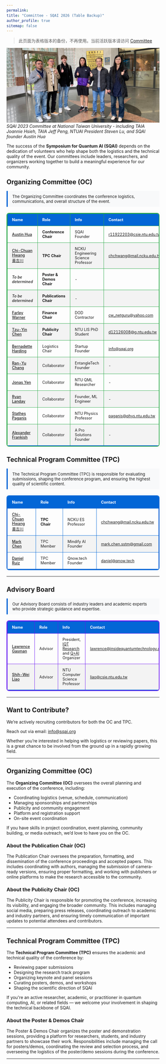 ```yaml
---
permalink: 
title: "Committee - SQAI 2026 (Table Backup)"
author_profile: true
sitemap: false
---
```


> 此页面为表格版本的备份，不再使用。当前活跃版本请访问 [Committee](/committee/)

<style>
/* 美化委员会表格的样式 */
table {
  width: 100%;
  border-collapse: collapse;
  margin: 20px 0;
  font-size: 0.9em;
  border-radius: 8px;
  overflow: hidden;
  box-shadow: 0 0 20px rgba(0, 0, 0, 0.1);
}

table thead tr {
  background-color: #0366d6;
  color: white;
  text-align: left;
}

table th,
table td {
  padding: 12px 15px;
}

table tbody tr {
  border-bottom: 1px solid #dddddd;
}

table tbody tr:nth-of-type(even) {
  background-color: #f3f3f3;
}

table tbody tr:last-of-type {
  border-bottom: 2px solid #0366d6;
}

table tbody tr:hover {
  background-color: #f1f8ff;
}

/* 委员会表格特殊样式 */
.tpc-table table, .tpc-table table th, .tpc-table table td {
  border: 1px solid #0366d6;
}

.tpc-table table {
  border-width: 2px;
  box-shadow: 0 0 10px rgba(3, 102, 214, 0.1);
}

.tpc-table tbody tr:hover {
  background-color: #e6f2ff !important;
}

.tpc-table tr td:first-child {
  font-weight: 500;
}

.oc-table table, .oc-table table th, .oc-table table td {
  border: 1px solid #28a745;
}

.oc-table table {
  border-width: 2px;
  box-shadow: 0 0 10px rgba(40, 167, 69, 0.1);
}

.oc-table tbody tr:hover {
  background-color: #e6ffe6 !important;
}

.oc-table tr td:first-child {
  font-weight: 500;
}

.advisory-table table, .advisory-table table th, .advisory-table table td {
  border: 1px solid #6610f2;
}

.advisory-table table {
  border-width: 2px;
  box-shadow: 0 0 10px rgba(102, 16, 242, 0.1);
}

.advisory-table tbody tr:hover {
  background-color: #f2e6ff !important;
}

.advisory-table tr td:first-child {
  font-weight: 500;
}

.committee-description {
  background-color: #f8f9fa;
  border-left: 4px solid #0366d6;
  padding: 10px 15px;
  margin-bottom: 20px;
  font-size: 0.95em;
}

@media (max-width: 768px) {
  table {
    font-size: 0.8em;
  }
  
  table th, 
  table td {
    padding: 8px 10px;
  }
}
</style>

![SQAI 2023 Committee](/images/sqaicommittee.jpg)
*SQAI 2023 Committee at National Taiwan University - including TAIA Joannie Hsieh, TAIA Jeff Peng, NTUAI President Steven Lu, and SQAI founder Austin Hua*

The success of the **Symposium for Quantum AI (SQAI)** depends on the dedication of volunteers who help shape both the logistics and the technical quality of the event. Our committees include leaders, researchers, and organizers working together to build a meaningful experience for our community.

## Organizing Committee (OC)

<div class="committee-description">
The Organizing Committee coordinates the conference logistics, communications, and overall structure of the event.
</div>

<div class="oc-table" markdown="1">

| Name | Role | Info | Contact |
|:-----|:-----|:-----|:--------|
| [Austin Hua](https://www.linkedin.com/in/austin-hua/) | **Conference Chair** | SQAI Founder | r11922203@csie.ntu.edu.tw |
| [Chi-Chuan Hwang<br>黃吉川](https://researchoutput.ncku.edu.tw/en/persons/chi-chuan-hwang) | **TPC Chair** | NCKU Engineering Science Professor | chchwang@mail.ncku.edu.tw |
| *To be determined* | **Poster & Demos Chair** | - | |
| *To be determined* | **Publications Chair** | - | |
| [Farley Warner](https://www.linkedin.com/in/farley-warner-669054a/) | **Finance Chair** | DOD Contractor | cw_netguru@yahoo.com |
| [Tzu-Yin Chen](https://www.linkedin.com/in/tzuyin-chen/) | **Publicity Chair** | NTU LIS PhD Student | d12126008@g.ntu.edu.tw |
| [Bernadette Harding](https://www.linkedin.com/in/bernadette-harding-8769025/) | Logistics Chair | Startup Founder | info@sqai.org |
| [Ran-Yu Chang](https://www.linkedin.com/in/ran-yu-chang-72a1041b6/) | Collaborator | EntangleTech Founder | - |
| [Jonas Yen](https://www.facebook.com/profile.php?id=100001078614941) | Collaborator | NTU QML Researcher | - |
| [Ryan Landay](https://www.linkedin.com/in/rlanday/) | Collaborator | Founder, ML Engineer | - |
| [Stathes Paganis](https://www.phys.ntu.edu.tw/enphysics/paganis.html) | Collaborator | NTU Physics Professor | paganis@phys.ntu.edu.tw |
| [Alexander Frankish](https://www.linkedin.com/in/alexander-frankish/) | Collaborator | A Pro Solutions Founder | - |

</div>

## Technical Program Committee (TPC)

<div class="committee-description">
The Technical Program Committee (TPC) is responsible for evaluating submissions, shaping the conference program, and ensuring the highest quality of scientific content.
</div>

<div class="tpc-table" markdown="1">

| Name | Role | Info | Contact |
|:-----|:-----|:-----|:--------|
| [Chi-Chuan Hwang<br>黃吉川](https://researchoutput.ncku.edu.tw/en/persons/chi-chuan-hwang) | **TPC Chair** | NCKU ES Professor | chchwang@mail.ncku.edu.tw |
| [Mark Chen](https://www.linkedin.com/in/mark-chen-next/) | TPC Member | Mindify AI Founder | mark.chen.sstm@gmail.com |
| [Daniel Ruiz](https://www.linkedin.com/in/luisdanielruiz-in) | TPC Member | Qnow.tech Founder | daniel@qnow.tech |

</div>

---

## Advisory Board

<div class="committee-description">
Our Advisory Board consists of industry leaders and academic experts who provide strategic guidance and expertise.
</div>

<div class="advisory-table" markdown="1">

| Name | Role | Info | Contact |
|:-----|:-----|:-----|:--------|
| [Lawrence Gasman](https://www.linkedin.com/in/lawrence-gasman-7480511/) | Advisor | President, [IQT Research](https://www.insidequantumtechnology.com/) and [Q+AI](https://iqtevent.com/quantumai/) Organizer |  lawrence@insidequantumtechnology.com |
| [Shih-Wei Liao](https://ieeexplore.ieee.org/author/37086846354) | Advisor | NTU Computer Science Professor | liao@csie.ntu.edu.tw |

</div>


---

## Want to Contribute?

We’re actively recruiting contributors for both the OC and TPC.

Reach out via email: [info@sqai.org](mailto:info@sqai.org)  

Whether you’re interested in helping with logistics or reviewing papers, this is a great chance to be involved from the ground up in a rapidly growing field.

---

## Organizing Committee (OC)

The **Organizing Committee (OC)** oversees the overall planning and execution of the conference, including:

- Coordinating logistics (venue, schedule, communication)
- Managing sponsorships and partnerships
- Publicity and community engagement
- Platform and registration support
- On-site event coordination

If you have skills in project coordination, event planning, community building, or media outreach, we’d love to have you on the OC.

### About the Publication Chair (OC)
The Publication Chair oversees the preparation, formatting, and dissemination of the conference proceedings and accepted papers. This includes coordinating with authors, managing the submission of camera-ready versions, ensuring proper formatting, and working with publishers or online platforms to make the research accessible to the community.

### About the Publicity Chair (OC)
The Publicity Chair is responsible for promoting the conference, increasing its visibility, and engaging the broader community. This includes managing social media, preparing press releases, coordinating outreach to academic and industry partners, and ensuring timely communication of important updates to potential attendees and contributors.

---

## Technical Program Committee (TPC)

The **Technical Program Committee (TPC)** ensures the academic and technical quality of the conference by:

- Reviewing paper submissions
- Designing the research track program
- Organizing keynote and panel sessions
- Curating posters, demos, and workshops
- Shaping the scientific direction of SQAI

If you're an active researcher, academic, or practitioner in quantum computing, AI, or related fields — we welcome your involvement in shaping the technical backbone of SQAI.

### About the Poster & Demos Chair
The Poster & Demos Chair organizes the poster and demonstration sessions, providing a platform for researchers, students, and industry partners to showcase their work. Responsibilities include managing the call for posters/demos, coordinating the review and selection process, and overseeing the logistics of the poster/demo sessions during the conference.

---

<!-- 请根据实际情况补充和修改名单及职务 -->
